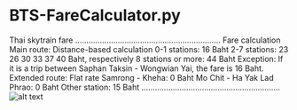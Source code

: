 # BTS-FareCalculator.py
Thai skytrain fare
.................................................................
Fare calculation
Main route: Distance-based calculation
0-1 stations: 16 Baht
2-7 stations: 23 26 30 33 37 40 Baht, respectively
8 stations or more: 44 Baht
Exception: If it is a trip between Saphan Taksin - Wongwian Yai, the fare is 16 Baht.
Extended route: Flat rate
Samrong - Kheha: 0 Baht
Mo Chit - Ha Yak Lad Phrao: 0 Baht
Other station: 15 Baht
..............................................................
![alt text](https://www.bts.co.th/files/uploads/route/img/map1.png)
